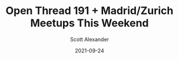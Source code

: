 ---
layout: podcast
title: "Open Thread 191 + Madrid/Zurich Meetups This Weekend"
author: Scott Alexander
description: https://astralcodexten.substack.com/p/open-thread-191-madridzurich-meetups
date: 2021-09-24
length: 258376
duration: 64
guid: open-thread-191-madridzurich-meetups
---